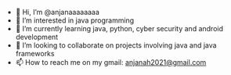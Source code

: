 - 👋 Hi, I’m @anjanaaaaaaaa
- 👀 I’m interested in java programming
- 🌱 I’m currently learning java, python, cyber security and android development
- 💞️ I’m looking to collaborate on projects involving java and java frameworks
- 📫 How to reach me on my gmail: anjanah2021@gmail.com

<!---
anjanaaaaaaaa/anjanaaaaaaaa is a ✨ special ✨ repository because its `README.md` (this file) appears on your GitHub profile.
You can click the Preview link to take a look at your changes.
--->
